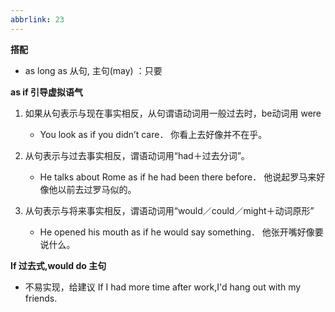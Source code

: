 ```yaml
---
abbrlink: 23
---
```



**搭配**

- as long as 从句, 主句(may) ：只要 

**as if 引导虚拟语气**

1. 如果从句表示与现在事实相反，从句谓语动词用一般过去时，be动词用 were  
	- You look as if you didn’t care．
		你看上去好像并不在乎。
	
2. 从句表示与过去事实相反，谓语动词用“had＋过去分词”。  
	- He talks about Rome as if he had been there before．
		他说起罗马来好像他以前去过罗马似的。

3. 从句表示与将来事实相反，谓语动词用“would／could／might＋动词原形”
	- He opened his mouth as if he would say something．
		他张开嘴好像要说什么。 

**If 过去式,would do 主句**
- 不易实现，给建议
If I had more time after work,I'd hang out with my friends.

